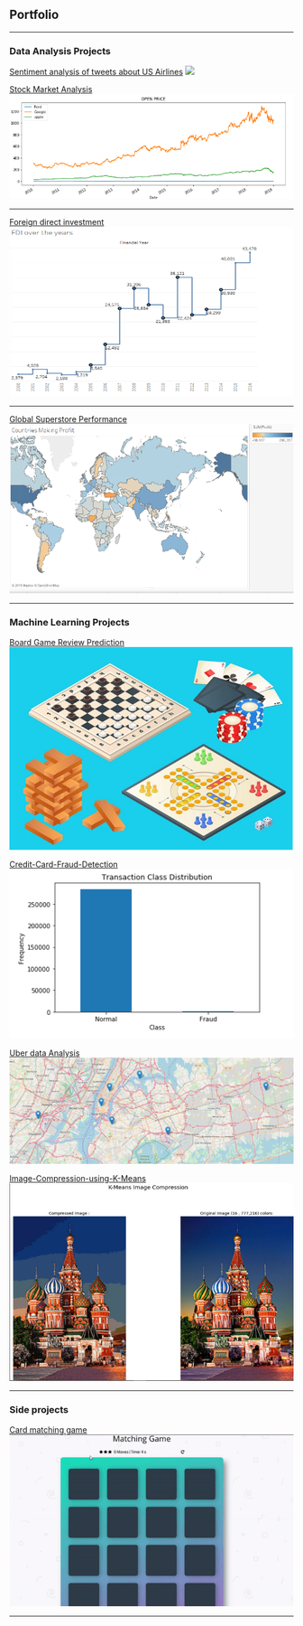 ## Portfolio

---

### Data Analysis Projects


[Sentiment analysis of tweets about US Airlines](/sample_page_9)
![](images/se_streamlit-app.gif)



[Stock Market Analysis](/sample_page)
[<img src="images/sp_pic_1.png?raw=true"/>](/sample_page)

---
[Foreign direct investment](/sample_page_1)
[<img src="images/fdi_pic3.png" width="700" height="300"/>](/sample_page_1)

---
[Global Superstore Performance](/sample_page_3)
[<img src="images/gsp_pic_1e.png?raw=true" width="700" height="300"/>](/sample_page_3)

---
### Machine Learning Projects
[Board Game Review Prediction](/sample_page_7)
[<img src="images/bgr_pic_1.png?raw=true"/>](/sample_page_7)

[Credit-Card-Fraud-Detection](/sample_page_5)
[<img src="images/cfd_pic_1.png?raw=true" width="700" height="300"/>](/sample_page_5)

[Uber data Analysis](/sample_page_6)
[<img src="images/ut_pic1.png?raw=true"/>](/sample_page_6)

[Image-Compression-using-K-Means](/sample_page_8)
[<img src="images/IC_3.png?raw=true"/>](/sample_page_8)



---


### Side projects
[Card matching game](/sample_page_4)
![](images/game.gif)



---
<!--<p style="font-size:11px"> <a href="https://github.com/evanca/quick-portfolio">evanca</a></p>-->
<!-- Remove above link if you don't want to attibute -->
